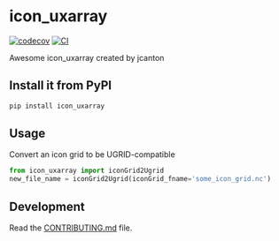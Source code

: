 
# icon_uxarray

[![codecov](https://codecov.io/gh/jcanton/icon_uxarray/branch/main/graph/badge.svg?token=icon_uxarray_token_here)](https://codecov.io/gh/jcanton/icon_uxarray)
[![CI](https://github.com/jcanton/icon_uxarray/actions/workflows/main.yml/badge.svg)](https://github.com/jcanton/icon_uxarray/actions/workflows/main.yml)

Awesome icon_uxarray created by jcanton

## Install it from PyPI

```bash
pip install icon_uxarray
```

## Usage

Convert an icon grid to be UGRID-compatible

```py
from icon_uxarray import iconGrid2Ugrid
new_file_name = iconGrid2Ugrid(iconGrid_fname='some_icon_grid.nc')

```

## Development

Read the [CONTRIBUTING.md](CONTRIBUTING.md) file.
